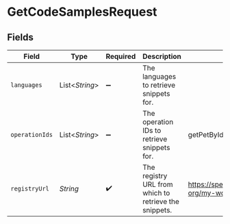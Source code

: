 # GetCodeSamplesRequest


## Fields

| Field                                                    | Type                                                     | Required                                                 | Description                                              | Example                                                  |
| -------------------------------------------------------- | -------------------------------------------------------- | -------------------------------------------------------- | -------------------------------------------------------- | -------------------------------------------------------- |
| `languages`                                              | List\<*String*>                                          | :heavy_minus_sign:                                       | The languages to retrieve snippets for.                  |                                                          |
| `operationIds`                                           | List\<*String*>                                          | :heavy_minus_sign:                                       | The operation IDs to retrieve snippets for.              | getPetById                                               |
| `registryUrl`                                            | *String*                                                 | :heavy_check_mark:                                       | The registry URL from which to retrieve the snippets.    | https://spec.speakeasy.com/my-org/my-workspace/my-source |